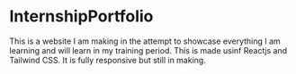 # InternshipPortfolio
This is a website I am making in the attempt to showcase everything I am learning and will learn in my training period. This is made usinf Reactjs and Tailwind CSS. It is fully responsive but still in making.
